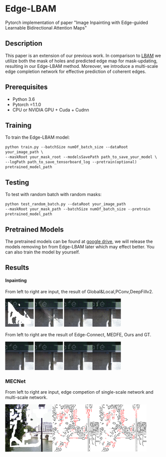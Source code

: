 # Edge-LBAM
Pytorch implementation of paper "Image Inpainting with Edge-guided Learnable Bidirectional Attention Maps"

## Description

This paper is an extension of our previous work. In comparison to [LBAM](https://openaccess.thecvf.com/content_ICCV_2019/papers/Xie_Image_Inpainting_With_Learnable_Bidirectional_Attention_Maps_ICCV_2019_paper.pdf) we utilize both the mask of holes
and predicted edge map for mask-updating, resulting in our Edge-LBAM method. Moreover, we introduce a multi-scale
edge completion network for effective prediction of coherent edges.

## Prerequisites

- Python 3.6
- Pytorch =1.1.0 
- CPU or NVIDIA GPU + Cuda + Cudnn

## Training


To train the Edge-LBAM model:

```
python train.py --batchSize numOf_batch_size --dataRoot your_image_path \
--maskRoot your_mask_root --modelsSavePath path_to_save_your_model \
--logPath path_to_save_tensorboard_log --pretrain(optional) pretrained_model_path
```

## Testing

To test with random batch with random masks:

```
python test_random_batch.py --dataRoot your_image_path
--maskRoot your_mask_path --batchSize numOf_batch_size --pretrain pretrained_model_path
```

## Pretrained Models

 The pretrained models can be found at [google drive](https://drive.google.com/drive/folders/1iilIU0U7fOYjYlRB7bZjN5oLNCeLoW-R?usp=sharing), we will release the models removing bn from Edge-LBAM later which may effect better. You can also train the model by yourself.

## Results

#### Inpainting
From left to right are input, the result of Global&Local,PConv,DeepFillv2.

<img src="https://github.com/wds1998/Edge-LBAM/blob/main/examples/input28-1.png?raw=true" width="18%"/> <img src="https://github.com/wds1998/Edge-LBAM/blob/main/examples/gl28-1.png?raw=true" width = "18%"/> <img src="https://github.com/wds1998/Edge-LBAM/blob/main/examples/pconv28-1.png?raw=true" width="18%"/><img src="https://github.com/wds1998/Edge-LBAM/blob/main/examples/gc28-1.png?raw=true" width="18%"/>

From left to right are the result of Edge-Connect, MEDFE, Ours and GT.

<img src="https://github.com/wds1998/Edge-LBAM/blob/main/examples/ec28-1.png?raw=true" width="18%"/> <img src="https://github.com/wds1998/Edge-LBAM/blob/main/examples/MEDFE28-1.png?raw=true" width = "18%"/> <img src="https://github.com/wds1998/Edge-LBAM/blob/main/examples/ours28-1.png?raw=true" width="18%"/><img src="https://github.com/wds1998/Edge-LBAM/blob/main/examples/GT28-1.png?raw=true" width="18%"/>    

### MECNet
From left to right are input, edge competion of single-scale network and multi-scale network.

 <img src=examples\input1.png width=30%/><img src=examples\edge_mecnet(s)_1.png width=30%/><img src=examples\edge_mecnet_1.png width=30%/>
